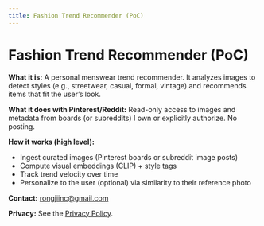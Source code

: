 ```yaml
---
title: Fashion Trend Recommender (PoC)
---
```


# Fashion Trend Recommender (PoC)

**What it is:** A personal menswear trend recommender. It analyzes images to detect styles
(e.g., streetwear, casual, formal, vintage) and recommends items that fit the user’s look.

**What it does with Pinterest/Reddit:** Read-only access to images and metadata from boards
(or subreddits) I own or explicitly authorize. No posting.

**How it works (high level):**
- Ingest curated images (Pinterest boards or subreddit image posts)
- Compute visual embeddings (CLIP) + style tags
- Track trend velocity over time
- Personalize to the user (optional) via similarity to their reference photo

**Contact:** rongjiinc@gmail.com

**Privacy:** See the [Privacy Policy](privacy.md).
